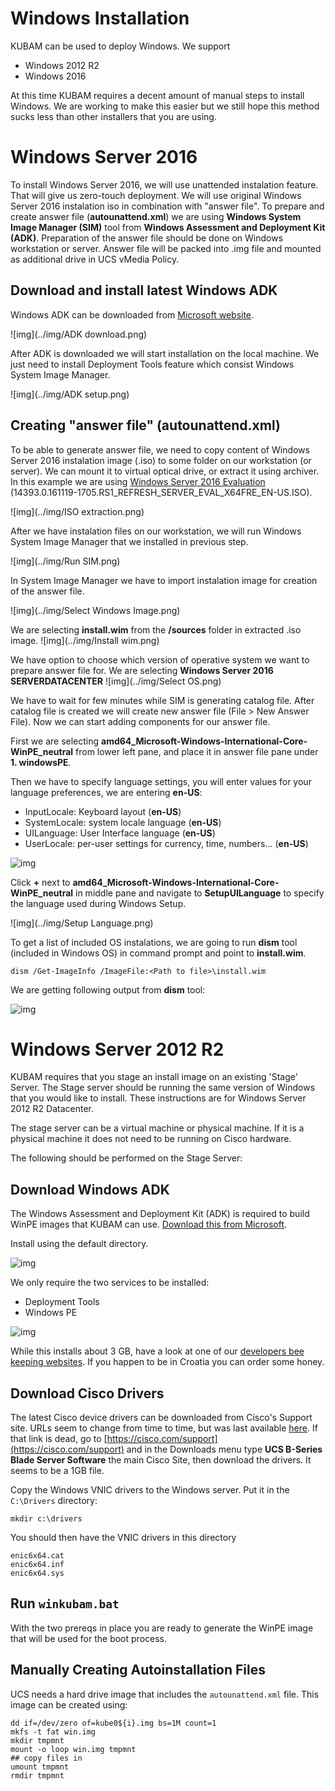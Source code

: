# Windows Installation

KUBAM can be used to deploy Windows. We support

* Windows 2012 R2
* Windows 2016

At this time KUBAM requires a decent amount of manual steps to install Windows.  We are working to make this easier but we still hope this method sucks less than other installers that you are using.  

# Windows Server 2016

To install Windows Server 2016, we will use unattended instalation feature. That will give us zero-touch deployment. We will use original Windows Server 2016 instalation iso in combination with "answer file". To prepare and create answer file (__autounattend.xml__) we are using __Windows System Image Manager (SIM)__ tool from __Windows Assessment and Deployment Kit (ADK)__. Preparation of the answer file should be done on Windows workstation or server. Answer file will be packed into .img file and mounted as additional drive in UCS vMedia Policy.

## Download and install latest Windows ADK

Windows ADK can be downloaded from [Microsoft website](https://docs.microsoft.com/en-us/windows-hardware/get-started/adk-install).

![img](../img/ADK download.png)

After ADK is downloaded we will start installation on the local machine. We just need to install Deployment Tools feature which consist Windows System Image Manager.

![img](../img/ADK setup.png)

## Creating "answer file" (autounattend.xml)

To be able to generate answer file, we need to copy content of Windows Server 2016 instalation image (.iso) to some folder on our workstation (or server). We can mount it to virtual optical drive, or extract it using archiver. In this example we are using [Windows Server 2016 Evaluation](https://www.microsoft.com/en-us/evalcenter/evaluate-windows-server-2016) (14393.0.161119-1705.RS1\_REFRESH\_SERVER\_EVAL\_X64FRE\_EN-US.ISO). 

![img](../img/ISO extraction.png)

After we have instalation files on our workstation, we will run Windows System Image Manager that we installed in previous step.

![img](../img/Run SIM.png)

In System Image Manager we have to import instalation image for creation of the answer file.  

![img](../img/Select Windows Image.png)


We are selecting __install.wim__ from the __/sources__ folder in extracted .iso image.
![img](../img/Install wim.png)

We have option to choose which version of operative system we want to prepare answer file for. We are selecting __Windows Server 2016 SERVERDATACENTER__
![img](../img/Select OS.png)

We have to wait for few minutes while SIM is generating catalog file. After catalog file is created we will create new answer file (File > New Answer File). Now we can start adding components for our answer file.

First we are selecting __amd64_Microsoft-Windows-International-Core-WinPE\_neutral__ from lower left pane, and place it in answer file pane under __1. windowsPE__.

Then we have to specify language settings, you will enter values for your language preferences, we are entering __en-US__:

* InputLocale: Keyboard layout (__en-US__)
* SystemLocale: system locale language (__en-US__)
* UILanguage: User Interface language (__en-US__)
* UserLocale: per-user settings for currency, time, numbers... (__en-US__)

![img](../img/1windowsPE1.png)

Click __+__ next to __amd64_Microsoft-Windows-International-Core-WinPE\_neutral__ in middle pane and navigate to __SetupUILanguage__ to specify the language used during Windows Setup.

![img](../img/Setup Language.png)

To get a list of included OS instalations, we are going to run __dism__ tool (included in Windows OS) in command prompt and point to __install.wim__.

```
dism /Get-ImageInfo /ImageFile:<Path to file>\install.wim
```

We are getting following output from __dism__ tool:

![img](../img/dism.png)






# Windows Server 2012 R2

KUBAM requires that you stage an install image on an existing 'Stage' Server.  The Stage server should be running the same version of Windows that you would like to install.  These instructions are for Windows Server 2012 R2 Datacenter.

The stage server can be a virtual machine or physical machine.  If it is a physical machine it does not need to be running on Cisco hardware. 

The following should be performed on the Stage Server:

## Download Windows ADK

The Windows Assessment and Deployment Kit (ADK) is required to build WinPE images that KUBAM can use.  [Download this from Microsoft]().

Install using the default directory.

![img](../img/adk.png)

We only require the two services to be installed:

* Deployment Tools
* Windows PE

![img](../img/adk2.png)


While this installs about 3 GB, have a look at one of our [developers bee keeping websites](http://www.opg-brlekovic.hr/).  If you happen to be in Croatia you can order some honey.

## Download Cisco Drivers

The latest Cisco device drivers can be downloaded from Cisco's Support site. URLs seem to change from time to time, but was last available [here](https://software.cisco.com/download/home/283853163/type). If that link is dead, go to [https://cisco.com/support](https://cisco.com/support) and in the Downloads menu type __UCS B-Series Blade Server Software__ the main Cisco Site, then download the drivers.  It seems to be a 1GB file.  

Copy the Windows VNIC drivers to the Windows server.  Put it in the ```C:\Drivers``` directory:

```
mkdir c:\drivers
```

You should then have the VNIC drivers in this directory

```
enic6x64.cat
enic6x64.inf
enic6x64.sys
```

## Run ```winkubam.bat``` 

With the two prereqs in place you are ready to generate the WinPE image that will be used for the boot process. 



## Manually Creating Autoinstallation Files

UCS needs a hard drive image that includes the ```autounattend.xml``` file.  This image can be created using: 

```
dd if=/dev/zero of=kube0${i}.img bs=1M count=1
mkfs -t fat win.img
mkdir tmpmnt
mount -o loop win.img tmpmnt
## copy files in
umount tmpmnt
rmdir tmpmnt
```